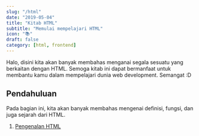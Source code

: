 ```yaml
---
slug: "/html"
date: "2019-05-04"
title: "Kitab HTML"
subtitle: "Memulai mempelajari HTML"
icon: "📚"
draft: false
category: [html, frontend]
---
```


Halo, disini kita akan banyak membahas menganai segala sesuatu yang berkaitan dengan HTML. Semoga kitab ini dapat bermanfaat untuk membantu kamu dalam mempelajari dunia web development. Semangat :D

## Pendahuluan

Pada bagian ini, kita akan banyak membahas mengenai definisi, fungsi, dan juga sejarah dari HTML.

1. [Pengenalan HTML](/html/pengenalan-html)
